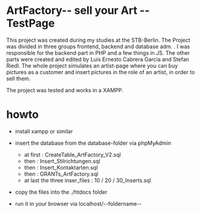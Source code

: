 
<h1>ArtFactory-- sell your Art -- TestPage</h1>


This project was created during my studies at the STB-Berlin. The Project was divided in three groups frontend, backend and database adm. . I was responsible for the backend part in PHP and a few things in JS. The other parts were created and edited by Luis Ernesto Cabrera Garcia and Stefan Riedl.
The whole project simulates an artist-page where you can buy pictures as a customer and insert pictures in the role of an artist, in order to sell them.

The project was tested and works in a XAMPP.

# howto
* install xampp or similar

* insert the database from the database-folder via phpMyAdmin
  * at first : CreateTable_ArtFactory_V2.sql
  * then : Insert_Stilrichtungen.sql
  * then : Insert_Kontaktarten.sql
  * then : GRANTs_ArtFactory.sql
  * at last the three inser_files : 10 / 20 / 30_Inserts.sql

* copy the files into the ./htdocs folder

* run it in your browser via localhost/--foldername--
